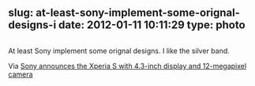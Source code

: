 slug: at-least-sony-implement-some-orignal-designs-i
date: 2012-01-11 10:11:29
type: photo
---

<a href="http://www.bgr.com/2012/01/09/sony-announces-the-xperia-s-with-4-3-inch-display-and-12-megapixel-camera/#utm_source=feedburner&utm_medium=feed&utm_campaign=Feed: TheBoyGeniusReport (BGR | Boy Genius Report)"><img src="{{@asset.url swerner/tumblr/2012-01-11-at-least-sony-implement-some-orignal-designs-i-507b799963.jpeg}}" alt=""/></a>

At least Sony implement some orignal designs. I like the silver band.

 Via [Sony announces the Xperia S with 4.3-inch display and 12-megapixel camera](http://www.bgr.com/2012/01/09/sony-announces-the-xperia-s-with-4-3-inch-display-and-12-megapixel-camera/#utm_source=feedburner&utm_medium=feed&utm_campaign=Feed:%20TheBoyGeniusReport%20(BGR%20%7C%20Boy%20Genius%20Report))
